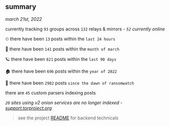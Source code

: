 
## summary
_march 21st, 2022_

currently tracking `93` groups across `132` relays & mirrors - _`52` currently online_

⏲ there have been `13` posts within the `last 24 hours`

🦈 there have been `141` posts within the `month of march`

🪐 there have been `821` posts within the `last 90 days`

🏚 there have been `696` posts within the `year of 2022`

🦕 there have been `2982` posts `since the dawn of ransomwatch`

there are `45` custom parsers indexing posts

_`20` sites using v2 onion services are no longer indexed - [support.torproject.org](https://support.torproject.org/onionservices/v2-deprecation/)_

> see the project [README](https://github.com/thetanz/ransomwatch#ransomwatch--) for backend technicals
